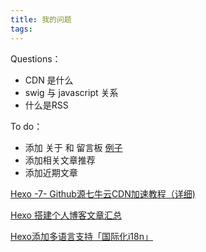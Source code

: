 ```yaml
---
title: 我的问题
tags:
---
```


Questions：
+ CDN 是什么
+ swig 与 javascript 关系
+ 什么是RSS

To do：
+ 添加 关于 和 留言板 [例子](https://www.zhyong.cn/about/)
+ 添加相关文章推荐
+ 添加近期文章


[Hexo -7- Github源七牛云CDN加速教程（详细)](https://www.zywvvd.com/2020/03/19/hexo/7_hexo_speed_up/hexo-speed-up/)

[Hexo 搭建个人博客文章汇总](https://tding.top/archives/aad98408.html)

[Hexo添加多语言支持「国际化i18n」](https://tstrs.me/1448.html)